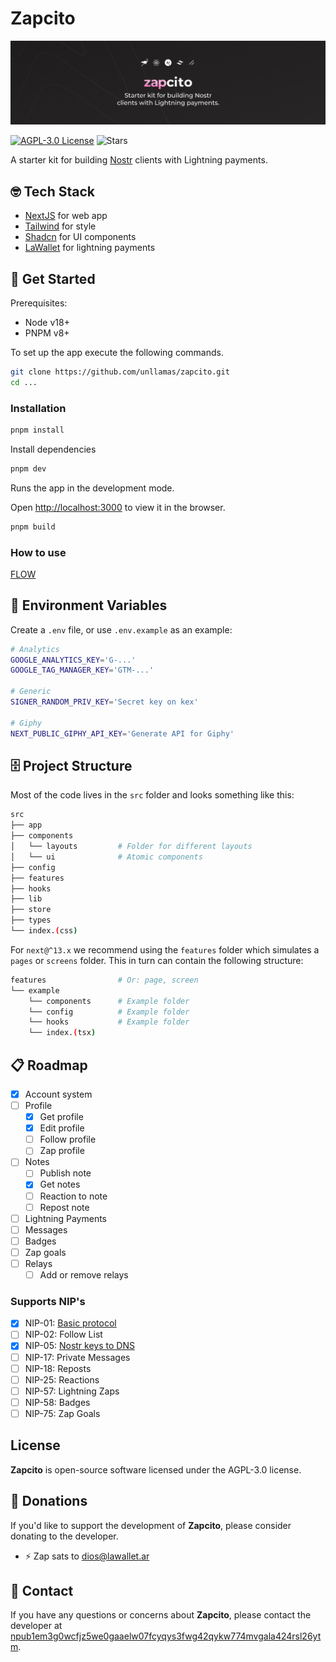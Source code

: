 # Zapcito

![Zapcito](./assets/banner.png)

[![AGPL-3.0 License](https://img.shields.io/github/license/unllamas/zapcito)](https://github.com/unllamas/zapcito/blob/main/LICENSE)
![Stars](https://badgen.net/github/stars/unllamas/zapcito/?color=yellow)

A starter kit for building [Nostr](https://nostr.com/) clients with Lightning payments.

## 🤓 Tech Stack

- [NextJS](https://nextjs.org/) for web app
- [Tailwind](https://tailwindcss.com/) for style
- [Shadcn](https://ui.shadcn.com/) for UI components
- [LaWallet](https://lawallet.io/) for lightning payments

## 🚀 Get Started

Prerequisites:

- Node v18+
- PNPM v8+

To set up the app execute the following commands.

```bash
git clone https://github.com/unllamas/zapcito.git
cd ...
```

### Installation

```bash
pnpm install
```

Install dependencies

```bash
pnpm dev
```

Runs the app in the development mode.

Open [http://localhost:3000](http://localhost:3000) to view it in the browser.

```bash
pnpm build
```

### How to use

[FLOW](https://github.com/unllamas/zapcito/blob/main/FLOW.md)

## 🔐 Environment Variables


Create a `.env` file, or use `.env.example` as an example:

```sh
# Analytics
GOOGLE_ANALYTICS_KEY='G-...'
GOOGLE_TAG_MANAGER_KEY='GTM-...'

# Generic
SIGNER_RANDOM_PRIV_KEY='Secret key on kex'

# Giphy
NEXT_PUBLIC_GIPHY_API_KEY='Generate API for Giphy'
```

## 🗄️ Project Structure

Most of the code lives in the `src` folder and looks something like this:

```sh
src
├── app
├── components
│   └── layouts         # Folder for different layouts
│   └── ui              # Atomic components
├── config
├── features
├── hooks
├── lib
├── store
├── types
└── index.(css)
```

For `next@^13.x` we recommend using the `features` folder which simulates a `pages` or `screens` folder. This in turn can contain the following structure:

```sh
features                # Or: page, screen
└── example
    └── components      # Example folder
    └── config          # Example folder
    └── hooks           # Example folder
    └── index.(tsx)
```

## 📋 Roadmap

- [x] Account system
- [ ] Profile
    - [x] Get profile
    - [x] Edit profile
    - [ ] Follow profile
    - [ ] Zap profile
- [ ] Notes
    - [ ] Publish note
    - [x] Get notes
    - [ ] Reaction to note
    - [ ] Repost note
- [ ] Lightning Payments
- [ ] Messages
- [ ] Badges
- [ ] Zap goals
- [ ] Relays
    - [ ] Add or remove relays

### Supports NIP's 

- [x] NIP-01: [Basic protocol](https://github.com/nostr-protocol/nips/blob/master/01.md)
- [ ] NIP-02: Follow List
- [x] NIP-05: [Nostr keys to DNS](https://github.com/nostr-protocol/nips/blob/master/05.md)
- [ ] NIP-17: Private Messages
- [ ] NIP-18: Reposts
- [ ] NIP-25: Reactions
- [ ] NIP-57: Lightning Zaps
- [ ] NIP-58: Badges
- [ ] NIP-75: Zap Goals

## License

**Zapcito** is open-source software licensed under the AGPL-3.0 license.

## 🩷 Donations

If you'd like to support the development of **Zapcito**, please consider donating to the developer.

- ⚡ Zap sats to [dios@lawallet.ar](dios@lawallet.ar)

## 💌 Contact

If you have any questions or concerns about **Zapcito**, please contact the developer at [npub1em3g0wcfjz5we0gaaelw07fcyqys3fwg42qykw774mvgala424rsl26ytm](https://njump.me/npub1em3g0wcfjz5we0gaaelw07fcyqys3fwg42qykw774mvgala424rsl26ytm).